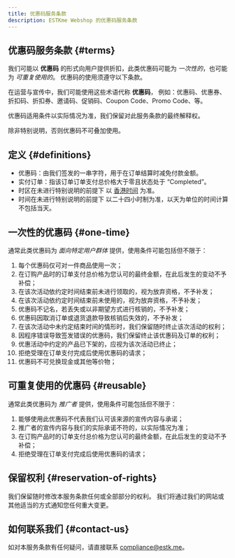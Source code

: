 ```yaml
---
title: 优惠码服务条款
description: ESTKme Webshop 的优惠码服务条款
---
```


## 优惠码服务条款 {#terms}

我们可能以 **优惠码** 的形式向用户提供折扣，此类优惠码可能为 _一次性的_，也可能为 _可重复使用的_。
优惠码的使用须遵守以下条款。

在运营与宣传中，我们可能使用这些术语代称 **优惠码**，
例如：优惠码、优惠券、折扣码、折扣券、邀请码、促销码、Coupon Code、Promo Code、等。

优惠码适用条件以实际情况为准，我们保留对此服务条款的最终解释权。

除非特别说明，否则优惠码不可叠加使用。

## 定义 {#definitions}

- 优惠码：由我们签发的一串字符，用于在订单结算时减免付款金额。
- 实付订单：指该订单订单支付总价格大于零且状态处于 “Completed”。
- 时区在未进行特别说明的前提下 以 [香港时间][HKT] 为准。
- 时间在未进行特别说明的前提下 以二十四小时制为准，以天为单位的时间计算不包括当天。

[HKT]: https://zh.wikipedia.org/wiki/香港时间

## 一次性的优惠码 {#one-time}

通常此类优惠码为 _面向特定用户群体_ 提供，使用条件可能包括但不限于：

1. 每个优惠码仅可对一件商品使用一次；
2. 在订购产品时的订单支付总价格为您认可的最终金额，在此后发生的变动不予补偿；
3. 在该次活动依约定时间结束前未进行领取的，视为放弃资格，不予补发；
4. 在该次活动依约定时间结束前未使用的，视为放弃资格，不予补发；
5. 优惠码不记名，若丢失或以非期望方式进行核销的，不予补发；
6. 优惠码因取消订单或退货退款导致核销后失效的，不予补发；
7. 在该次活动中未约定结束时间的情形时，我们保留随时终止该次活动的权利；
8. 因程序错误导致签发错误的优惠码，我们保留终止该优惠码及订单的权利；
9. 优惠活动中约定的产品已下架的，应视为该次活动已终止；
10. 拒绝受理在订单支付完成后使用优惠码的请求；
11. 优惠码不可兑换现金或其他等价物；

## 可重复使用的优惠码 {#reusable}

通常此类优惠码为 _推广者_ 提供，使用条件可能包括但不限于：

1. 能够使用此优惠码不代表我们认可该来源的宣传内容与承诺；
2. 推广者的宣传内容与我们的实际承诺不符的，以实际情况为准；
3. 在订购产品时的订单支付总价格为您认可的最终金额，在此后发生的变动不予补偿；
4. 拒绝受理在订单支付完成后使用优惠码的请求；

## 保留权利 {#reservation-of-rights}

我们保留随时修改本服务条款任何或全部部分的权利。
我们将通过我们的网站或其他适当的方式通知您任何重大变更。

## 如何联系我们 {#contact-us}

如对本服务条款有任何疑问，请直接联系 <compliance@estk.me>。
